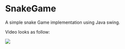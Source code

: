 # SnakeGame

A simple snake Game implementation using Java swing.

Video looks as follow: 

![](video.gif)
